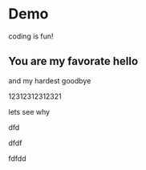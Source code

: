 # Demo

coding is fun!

## You are my favorate hello

and my hardest goodbye

12312312312321

lets see why

dfd

dfdf

fdfdd

